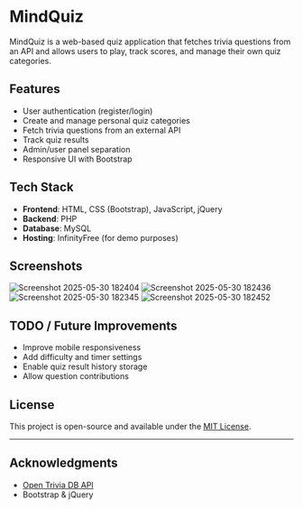 # MindQuiz

MindQuiz is a web-based quiz application that fetches trivia questions from an API and allows users to play, track scores, and manage their own quiz categories.

## Features

- User authentication (register/login)
- Create and manage personal quiz categories
- Fetch trivia questions from an external API
- Track quiz results
- Admin/user panel separation
- Responsive UI with Bootstrap

## Tech Stack

- **Frontend**: HTML, CSS (Bootstrap), JavaScript, jQuery
- **Backend**: PHP
- **Database**: MySQL
- **Hosting**: InfinityFree (for demo purposes)


## Screenshots

![Screenshot 2025-05-30 182404](https://github.com/user-attachments/assets/2b9081fd-5dd1-43c6-aba6-23693d13a60e)
![Screenshot 2025-05-30 182436](https://github.com/user-attachments/assets/75fff202-2402-422b-8591-a1291c274179)
![Screenshot 2025-05-30 182345](https://github.com/user-attachments/assets/309f3ef1-4cfa-4e38-9028-6308b510ef96)
![Screenshot 2025-05-30 182452](https://github.com/user-attachments/assets/91df3667-4db5-4a60-ba8c-fe670a2ac45e)



## TODO / Future Improvements

- Improve mobile responsiveness
- Add difficulty and timer settings
- Enable quiz result history storage
- Allow question contributions

## License

This project is open-source and available under the [MIT License](LICENSE).

---

## Acknowledgments

- [Open Trivia DB API](https://opentdb.com/)
- Bootstrap & jQuery
